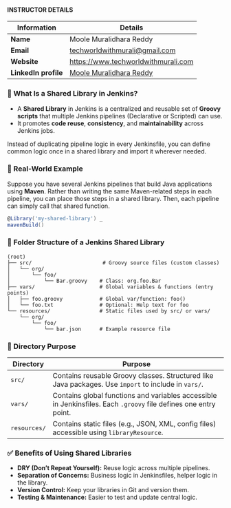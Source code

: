 #### INSTRUCTOR DETAILS

|  Information             | Details                                                                      |
|----------------------    |------------------------------------------------------------------------------|
| **Name**                 | Moole Muralidhara Reddy                                                      |
| **Email**                | techworldwithmurali@gmail.com                                                |
| **Website**              | https://www.techworldwithmurali.com               |
| **LinkedIn profile**     | [Moole Muralidhara Reddy](https://www.linkedin.com/in/moole-muralidhara-reddy) |


### 🧠 What Is a Shared Library in Jenkins?

- A **Shared Library** in Jenkins is a centralized and reusable set of **Groovy scripts** that multiple Jenkins pipelines (Declarative or Scripted) can use.
- It promotes **code reuse**, **consistency**, and **maintainability** across Jenkins jobs.

Instead of duplicating pipeline logic in every Jenkinsfile, you can define common logic once in a shared library and import it wherever needed.


### 📘 Real-World Example

Suppose you have several Jenkins pipelines that build Java applications using **Maven**. Rather than writing the same Maven-related steps in each pipeline, you can place those steps in a shared library. Then, each pipeline can simply call that shared function.

```groovy
@Library('my-shared-library') _
mavenBuild()
```

### 📁 Folder Structure of a Jenkins Shared Library

```
(root)
├── src/                       # Groovy source files (custom classes)
│   └── org/
│       └── foo/
│           └── Bar.groovy    # Class: org.foo.Bar
├── vars/                     # Global variables & functions (entry points)
│   ├── foo.groovy            # Global var/function: foo()
│   └── foo.txt               # Optional: Help text for foo
└── resources/                # Static files used by src/ or vars/
    └── org/
        └── foo/
            └── bar.json      # Example resource file
```

### 📂 Directory Purpose

| Directory    | Purpose                                                                                                          |
| ------------ | ---------------------------------------------------------------------------------------------------------------- |
| `src/`       | Contains reusable Groovy classes. Structured like Java packages. Use `import` to include in `vars/`.             |
| `vars/`      | Contains global functions and variables accessible in Jenkinsfiles. Each `.groovy` file defines one entry point. |
| `resources/` | Contains static files (e.g., JSON, XML, config files) accessible using `libraryResource`.                        |


### ✅ Benefits of Using Shared Libraries

* **DRY (Don’t Repeat Yourself):** Reuse logic across multiple pipelines.
* **Separation of Concerns:** Business logic in Jenkinsfiles, helper logic in the library.
* **Version Control:** Keep your libraries in Git and version them.
* **Testing & Maintenance:** Easier to test and update central logic.


